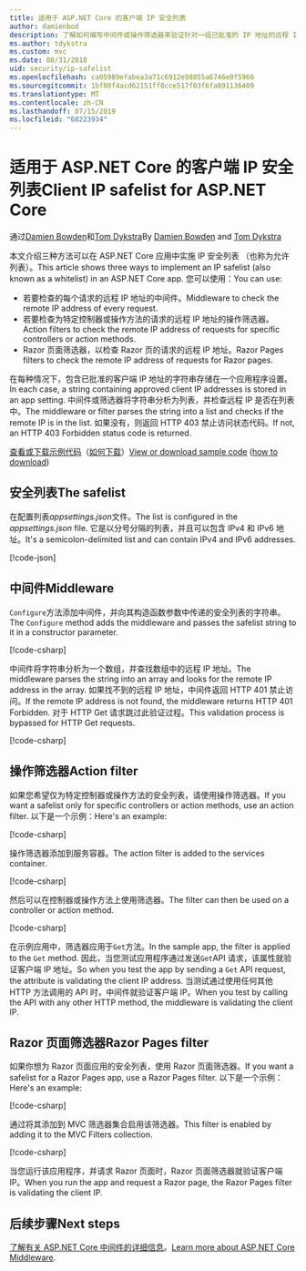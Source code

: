 ```yaml
---
title: 适用于 ASP.NET Core 的客户端 IP 安全列表
author: damienbod
description: 了解如何编写中间件或操作筛选器来验证针对一组已批准的 IP 地址的远程 IP 地址。
ms.author: tdykstra
ms.custom: mvc
ms.date: 08/31/2018
uid: security/ip-safelist
ms.openlocfilehash: ca05989efabea3a71c6912e98055a6746e0f5966
ms.sourcegitcommit: 1bf80f4acd62151ff8cce517f03f6fa891136409
ms.translationtype: MT
ms.contentlocale: zh-CN
ms.lasthandoff: 07/15/2019
ms.locfileid: "68223934"
---
```

# <a name="client-ip-safelist-for-aspnet-core"></a><span data-ttu-id="20b57-103">适用于 ASP.NET Core 的客户端 IP 安全列表</span><span class="sxs-lookup"><span data-stu-id="20b57-103">Client IP safelist for ASP.NET Core</span></span>

<span data-ttu-id="20b57-104">通过[Damien Bowden](https://twitter.com/damien_bod)和[Tom Dykstra](https://github.com/tdykstra)</span><span class="sxs-lookup"><span data-stu-id="20b57-104">By [Damien Bowden](https://twitter.com/damien_bod) and [Tom Dykstra](https://github.com/tdykstra)</span></span>
 
<span data-ttu-id="20b57-105">本文介绍三种方法可以在 ASP.NET Core 应用中实施 IP 安全列表 （也称为允许列表）。</span><span class="sxs-lookup"><span data-stu-id="20b57-105">This article shows three ways to implement an IP safelist (also known as a whitelist) in an ASP.NET Core app.</span></span> <span data-ttu-id="20b57-106">您可以使用：</span><span class="sxs-lookup"><span data-stu-id="20b57-106">You can use:</span></span>

* <span data-ttu-id="20b57-107">若要检查的每个请求的远程 IP 地址的中间件。</span><span class="sxs-lookup"><span data-stu-id="20b57-107">Middleware to check the remote IP address of every request.</span></span>
* <span data-ttu-id="20b57-108">若要检查为特定控制器或操作方法的请求的远程 IP 地址的操作筛选器。</span><span class="sxs-lookup"><span data-stu-id="20b57-108">Action filters to check the remote IP address of requests for specific controllers or action methods.</span></span>
* <span data-ttu-id="20b57-109">Razor 页面筛选器，以检查 Razor 页的请求的远程 IP 地址。</span><span class="sxs-lookup"><span data-stu-id="20b57-109">Razor Pages filters to check the remote IP address of requests for Razor pages.</span></span>

<span data-ttu-id="20b57-110">在每种情况下，包含已批准的客户端 IP 地址的字符串存储在一个应用程序设置。</span><span class="sxs-lookup"><span data-stu-id="20b57-110">In each case, a string containing approved client IP addresses is stored in an app setting.</span></span> <span data-ttu-id="20b57-111">中间件或筛选器将字符串分析为列表，并检查远程 IP 是否在列表中。</span><span class="sxs-lookup"><span data-stu-id="20b57-111">The middleware or filter parses the string into a list and checks if the remote IP is in the list.</span></span> <span data-ttu-id="20b57-112">如果没有，则返回 HTTP 403 禁止访问状态代码。</span><span class="sxs-lookup"><span data-stu-id="20b57-112">If not, an HTTP 403 Forbidden status code is returned.</span></span>

<span data-ttu-id="20b57-113">[查看或下载示例代码](https://github.com/aspnet/AspNetCore.Docs/tree/master/aspnetcore/security/ip-safelist/samples/2.x/ClientIpAspNetCore)（[如何下载](xref:index#how-to-download-a-sample)）</span><span class="sxs-lookup"><span data-stu-id="20b57-113">[View or download sample code](https://github.com/aspnet/AspNetCore.Docs/tree/master/aspnetcore/security/ip-safelist/samples/2.x/ClientIpAspNetCore) ([how to download](xref:index#how-to-download-a-sample))</span></span>

## <a name="the-safelist"></a><span data-ttu-id="20b57-114">安全列表</span><span class="sxs-lookup"><span data-stu-id="20b57-114">The safelist</span></span>

<span data-ttu-id="20b57-115">在配置列表*appsettings.json*文件。</span><span class="sxs-lookup"><span data-stu-id="20b57-115">The list is configured in the *appsettings.json* file.</span></span> <span data-ttu-id="20b57-116">它是以分号分隔的列表，并且可以包含 IPv4 和 IPv6 地址。</span><span class="sxs-lookup"><span data-stu-id="20b57-116">It's a semicolon-delimited list and can contain IPv4 and IPv6 addresses.</span></span>

[!code-json[](ip-safelist/samples/2.x/ClientIpAspNetCore/appsettings.json?highlight=2)]

## <a name="middleware"></a><span data-ttu-id="20b57-117">中间件</span><span class="sxs-lookup"><span data-stu-id="20b57-117">Middleware</span></span>

<span data-ttu-id="20b57-118">`Configure`方法添加中间件，并向其构造函数参数中传递的安全列表的字符串。</span><span class="sxs-lookup"><span data-stu-id="20b57-118">The `Configure` method adds the middleware and passes the safelist string to it in a constructor parameter.</span></span>

[!code-csharp[](ip-safelist/samples/2.x/ClientIpAspNetCore/Startup.cs?name=snippet_Configure&highlight=10)]

<span data-ttu-id="20b57-119">中间件将字符串分析为一个数组，并查找数组中的远程 IP 地址。</span><span class="sxs-lookup"><span data-stu-id="20b57-119">The middleware parses the string into an array and looks for the remote IP address in the array.</span></span> <span data-ttu-id="20b57-120">如果找不到的远程 IP 地址，中间件返回 HTTP 401 禁止访问。</span><span class="sxs-lookup"><span data-stu-id="20b57-120">If the remote IP address is not found, the middleware returns HTTP 401 Forbidden.</span></span> <span data-ttu-id="20b57-121">对于 HTTP Get 请求跳过此验证过程。</span><span class="sxs-lookup"><span data-stu-id="20b57-121">This validation process is bypassed for HTTP Get requests.</span></span>

[!code-csharp[](ip-safelist/samples/2.x/ClientIpAspNetCore/AdminSafeListMiddleware.cs?name=snippet_ClassOnly)]

## <a name="action-filter"></a><span data-ttu-id="20b57-122">操作筛选器</span><span class="sxs-lookup"><span data-stu-id="20b57-122">Action filter</span></span>

<span data-ttu-id="20b57-123">如果您希望仅为特定控制器或操作方法的安全列表，请使用操作筛选器。</span><span class="sxs-lookup"><span data-stu-id="20b57-123">If you want a safelist only for specific controllers or action methods, use an action filter.</span></span> <span data-ttu-id="20b57-124">以下是一个示例：</span><span class="sxs-lookup"><span data-stu-id="20b57-124">Here's an example:</span></span> 

[!code-csharp[](ip-safelist/samples/2.x/ClientIpAspNetCore/Filters/ClientIdCheckFilter.cs)]

<span data-ttu-id="20b57-125">操作筛选器添加到服务容器。</span><span class="sxs-lookup"><span data-stu-id="20b57-125">The action filter is added to the services container.</span></span>

[!code-csharp[](ip-safelist/samples/2.x/ClientIpAspNetCore/Startup.cs?name=snippet_ConfigureServices&highlight=3)]

<span data-ttu-id="20b57-126">然后可以在控制器或操作方法上使用筛选器。</span><span class="sxs-lookup"><span data-stu-id="20b57-126">The filter can then be used on a controller or action method.</span></span>

[!code-csharp[](ip-safelist/samples/2.x/ClientIpAspNetCore/Controllers/ValuesController.cs?name=snippet_Filter&highlight=1)]

<span data-ttu-id="20b57-127">在示例应用中，筛选器应用于`Get`方法。</span><span class="sxs-lookup"><span data-stu-id="20b57-127">In the sample app, the filter is applied to the `Get` method.</span></span> <span data-ttu-id="20b57-128">因此，当您测试应用程序通过发送`Get`API 请求，该属性就验证客户端 IP 地址。</span><span class="sxs-lookup"><span data-stu-id="20b57-128">So when you test the app by sending a `Get` API request, the attribute is validating the client IP address.</span></span> <span data-ttu-id="20b57-129">当测试通过使用任何其他 HTTP 方法调用的 API 时，中间件就验证客户端 IP。</span><span class="sxs-lookup"><span data-stu-id="20b57-129">When you test by calling the API with any other HTTP method, the middleware is validating the client IP.</span></span>

## <a name="razor-pages-filter"></a><span data-ttu-id="20b57-130">Razor 页面筛选器</span><span class="sxs-lookup"><span data-stu-id="20b57-130">Razor Pages filter</span></span> 

<span data-ttu-id="20b57-131">如果你想为 Razor 页面应用的安全列表，使用 Razor 页面筛选器。</span><span class="sxs-lookup"><span data-stu-id="20b57-131">If you want a safelist for a Razor Pages app, use a Razor Pages filter.</span></span> <span data-ttu-id="20b57-132">以下是一个示例：</span><span class="sxs-lookup"><span data-stu-id="20b57-132">Here's an example:</span></span> 

[!code-csharp[](ip-safelist/samples/2.x/ClientIpAspNetCore/Filters/ClientIdCheckPageFilter.cs)]

<span data-ttu-id="20b57-133">通过将其添加到 MVC 筛选器集合启用该筛选器。</span><span class="sxs-lookup"><span data-stu-id="20b57-133">This filter is enabled by adding it to the MVC Filters collection.</span></span>

[!code-csharp[](ip-safelist/samples/2.x/ClientIpAspNetCore/Startup.cs?name=snippet_ConfigureServices&highlight=7-9)]

<span data-ttu-id="20b57-134">当您运行该应用程序，并请求 Razor 页面时，Razor 页面筛选器就验证客户端 IP。</span><span class="sxs-lookup"><span data-stu-id="20b57-134">When you run the app and request a Razor page, the Razor Pages filter is validating the client IP.</span></span>

## <a name="next-steps"></a><span data-ttu-id="20b57-135">后续步骤</span><span class="sxs-lookup"><span data-stu-id="20b57-135">Next steps</span></span>

<span data-ttu-id="20b57-136">[了解有关 ASP.NET Core 中间件的详细信息](xref:fundamentals/middleware/index)。</span><span class="sxs-lookup"><span data-stu-id="20b57-136">[Learn more about ASP.NET Core Middleware](xref:fundamentals/middleware/index).</span></span>
